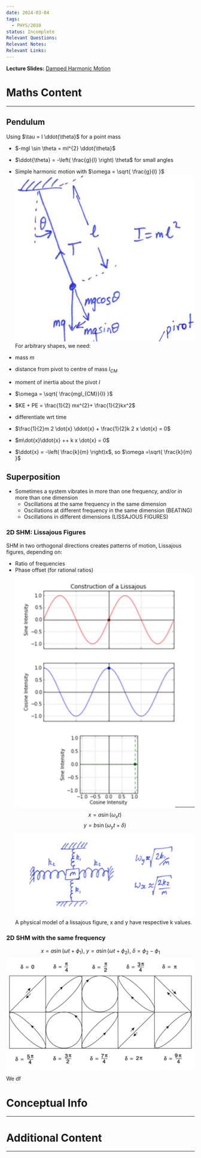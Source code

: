 ```yaml
---
date: 2024-03-04
tags:
  - PHYS/2010
status: Incomplete
Relevant Questions: 
Relevant Notes: 
Relevant Links:
---
```

**Lecture Slides:**
[Damped Harmonic Motion](Attachments/PHYS2010%20Week%202.pdf)
# Maths Content
---

## Pendulum
Using $\tau = I \ddot{\theta}$ for a point mass
- $-mgl \sin \theta = ml^{2} \ddot{\theta}$
- $\ddot{\theta} = -\left( \frac{g}{l} \right) \theta$ for small angles
- Simple harmonic motion with $\omega = \sqrt{ \frac{g}{l} }$
![](Attachments/Pasted%20image%2020240311201316.png)
For arbitrary shapes, we need:
- mass $m$
- distance from pivot to centre of mass $l_{CM}$
- moment of inertia about the pivot $I$
- $\omega = \sqrt{ \frac{mgl_{CM}}{I} }$

- $KE + PE = \frac{1}{2} mx^{2}+ \frac{1}{2}kx^2$
- differentiate wrt time
- $\frac{1}{2}m 2 \dot{x} \ddot{x} + \frac{1}{2}k 2 x \dot{x} = 0$
- $m\dot{x}\ddot{x} ++ k x \dot{x} = 0$
- $\ddot{x} = -\left( \frac{k}{m} \right)x$, so $\omega =\sqrt{ \frac{k}{m} }$


## Superposition
- Sometimes a system vibrates in more than one frequency, and/or in more than one dimension
	- Oscillations at the same frequency in the same dimension
	- Oscillations at different frequency in the same dimension (BEATING)
	- Oscillations in different dimensions (LISSAJOUS FIGURES)

### 2D SHM: Lissajous Figures
SHM in two orthogonal directions creates patterns of motion, Lissajous figures, depending on:
- Ratio of frequencies
- Phase offset (for rational ratios)
![400](Attachments/Pasted%20image%2020240311202555.png)
$$x = a \sin (\omega_{x}t)$$
$$y = b \sin (\omega_{y}t + \delta)$$
![600](Attachments/Pasted%20image%2020240311202714.png)
A physical model of a lissajous figure, x and y have respective k values.

### 2D SHM with the same frequency
$$x = a \sin(\omega t+\phi_{1})\text{, } y=a \sin (\omega t + \phi_{2})\text{, }  \delta = \phi_{2}-\phi_{1}$$
![](Attachments/Pasted%20image%2020240311202858.png)

We df

# Conceptual Info
---



# Additional Content
---
